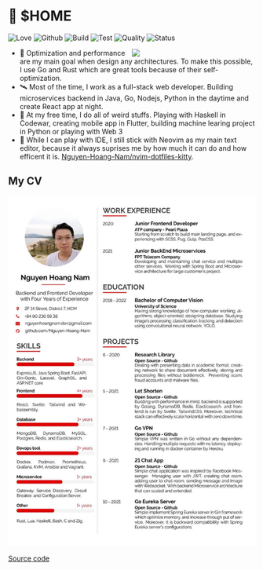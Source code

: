 # 🏡 $HOME

![Love](https://img.shields.io/badge/BUILT%20WITH-LOVE-orange?style=flat&labelColor=E36D25)
![Github](https://img.shields.io/github/stars/Nguyen-Hoang-Nam?style=flat)
![Build](https://img.shields.io/badge/buil-0passing-brightgreen?style=flat)
![Test](https://img.shields.io/badge/converage-100%25-brightgreen?style=flat)
![Quality](https://img.shields.io/badge/code%20quality-A-brightgreen?style=flat)
![Status](https://img.shields.io/badge/status-up-brightgreen?style=flat)

<img align="right" width="50%" src="https://github-readme-stats.vercel.app/api/top-langs/?username=Nguyen-Hoang-Nam&layout=compact&langs_count=10">

- 🚀 Optimization and performance are my main goal when design
  any architectures. To make this possible, I use Go and Rust
  which are great tools because of their self-optimization.
- 🛰 Most of the time, I work as a full-stack web developer.
  Building microservices backend in Java, Go, Nodejs, Python
  in the daytime and create React app at night.
- 🍱 At my free time, I do all of weird stuffs. Playing with 
  Haskell in Codewar, creating mobile app in Flutter, building
  machine learing project in Python or playing with Web 3
- 🌳 While I can play with IDE, I still stick with Neovim as
  my main text editor, because it always suprises me by how
  much it can do and how efficent it is.
  [Nguyen-Hoang-Nam/nvim-dotfiles-kitty](https://github.com/Nguyen-Hoang-Nam/nvim-dotfiles-kitty).

## My CV

![CV](https://raw.githubusercontent.com/Nguyen-Hoang-Nam/readme-image/main/latex-cv/latex-cv.jpg)

[Source code](https://github.com/Nguyen-Hoang-Nam/latex-cv)
